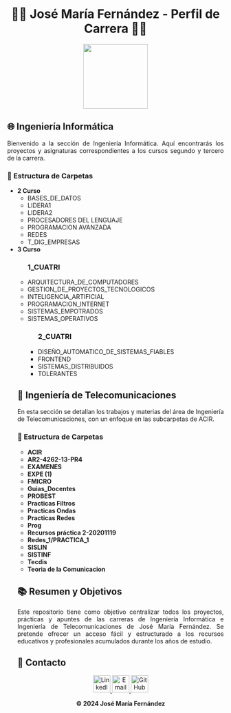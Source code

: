 # <h1 align="center">👨‍💻 José María Fernández - Perfil de Carrera 👨‍💻</h1>

<p align="center">
  <img src="https://avatars.githubusercontent.com/u/21105338?v=4" width="150" height="150">
</p>

## <h2>🌐 Ingeniería Informática</h2>
<p align="justify">
  Bienvenido a la sección de Ingeniería Informática. Aquí encontrarás los proyectos y asignaturas correspondientes a los cursos segundo y tercero de la carrera.
</p>

### <h3>📁 Estructura de Carpetas</h3>
<ul>
  <li><strong>2 Curso</strong>
    <ul>
      <li>BASES_DE_DATOS</li>
      <li>LIDERA1</li>
      <li>LIDERA2</li>
      <li>PROCESADORES DEL LENGUAJE</li>
      <li>PROGRAMACION AVANZADA</li>
      <li>REDES</li>
      <li>T_DIG_EMPRESAS</li>
    </ul>
  </li>
  <li><strong>3 Curso</strong>
    <ul>
      <h3>1_CUATRI</h3>
       <li>ARQUITECTURA_DE_COMPUTADORES</li>
      <li>GESTION_DE_PROYECTOS_TECNOLOGICOS</li>
       <li>INTELIGENCIA_ARTIFICIAL</li>
      <li>PROGRAMACION_INTERNET</li>
      <li>SISTEMAS_EMPOTRADOS</li>
      <li>SISTEMAS_OPERATIVOS</li>
      <ul>
     <h3>2_CUATRI</h3>
      <li>DISEÑO_AUTOMATICO_DE_SISTEMAS_FIABLES</li>
      <li>FRONTEND</li>
      <li>SISTEMAS_DISTRIBUIDOS</li> 
      <li>TOLERANTES</li>
    </ul>
  </li>
</ul>
    
## <h2>📡 Ingeniería de Telecomunicaciones</h2>
<p align="justify">
  En esta sección se detallan los trabajos y materias del área de Ingeniería de Telecomunicaciones, con un enfoque en las subcarpetas de ACIR.
</p>

### <h3>📁 Estructura de Carpetas</h3>
<ul>
  <li><strong>ACIR</strong></li>
  <li><strong>AR2-4262-13-PR4</strong></li>
  <li><strong>EXAMENES</strong></li>
  <li><strong>EXPE (1)</strong></li>
  <li><strong>FMICRO</strong></li>
  <li><strong>Guias_Docentes</strong></li>
  <li><strong>PROBEST</strong></li>
  <li><strong>Practicas Filtros</strong></li>
  <li><strong>Practicas Ondas</strong></li>
  <li><strong>Practicas Redes</strong></li>
  <li><strong>Prog</strong></li>
  <li><strong>Recursos práctica 2-20201119</strong></li>
  <li><strong>Redes_1/PRACTICA_1</strong></li>
  <li><strong>SISLIN</strong></li>
  <li><strong>SISTINF</strong></li>
  <li><strong>Tecdis</strong></li>
  <li><strong>Teoria de la Comunicacion</strong></li>
</ul>

## <h2>📚 Resumen y Objetivos</h2>
<p align="justify">
  Este repositorio tiene como objetivo centralizar todos los proyectos, prácticas y apuntes de las carreras de Ingeniería Informática e Ingeniería de Telecomunicaciones de José María Fernández. Se pretende ofrecer un acceso fácil y estructurado a los recursos educativos y profesionales acumulados durante los años de estudio.
</p>

## <h2>🔗 Contacto</h2>
<p align="center">
  <a href="https://www.linkedin.com/in/jose-maria-fern%C3%A1ndez-g%C3%B3mez-257813164/">
    <img src="https://image.flaticon.com/icons/svg/2111/2111467.svg" alt="LinkedIn" width="40" height="40"/>
  </a>
  <a href="mailto:fernandezgomezjm5@gmail.com">
    <img src="https://image.flaticon.com/icons/svg/732/732200.svg" alt="Email" width="40" height="40"/>
  </a>
  <a href="https://github.com/Josojmf" target="_blank">
    <img src="https://image.flaticon.com/icons/svg/733/733609.svg" alt="GitHub" width="40" height="40"/>
  </a>
</p>

<p align="center">
  <strong>© 2024 José María Fernández</strong>
</p>
